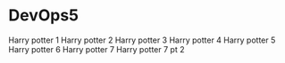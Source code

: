 # DevOps5

Harry potter 1
Harry potter 2
Harry potter 3
Harry potter 4
Harry potter 5
Harry potter 6
Harry potter 7
Harry potter 7 pt 2
